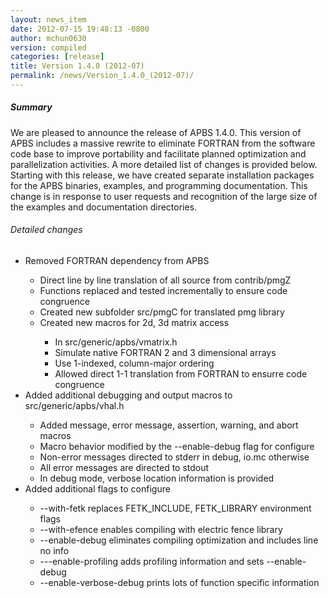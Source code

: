 ```yaml
---
layout: news_item
date: 2012-07-15 19:48:13 -0800
author: mchun0630
version: compiled
categories: [release]
title: Version 1.4.0 (2012-07)
permalink: /news/Version_1.4.0_(2012-07)/
---
```




<h5>Summary</h5>

We are pleased to announce the release of APBS 1.4.0.  This version of APBS includes a massive rewrite to eliminate FORTRAN from the software code base to improve portability and facilitate planned optimization and parallelization activities.  A more detailed list of changes is provided below.
Starting with this release, we have created separate installation packages for the APBS binaries, examples, and programming documentation.  This change is in response to user requests and recognition of the large size of the examples and documentation directories.

<h6>Detailed changes</h6>
<ul>
<li>Removed FORTRAN dependency from APBS</li>
	<ul>
	<li>Direct line by line translation of all source from contrib/pmgZ</li>
	<li>Functions replaced and tested incrementally to ensure code congruence</li>
	<li>Created new subfolder src/pmgC for translated pmg library</li>
	<li>Created new macros for 2d, 3d matrix access</li>
		<ul>
		<li>In src/generic/apbs/vmatrix.h</li>
		<li>Simulate native FORTRAN 2 and 3 dimensional arrays</li>
		<li>Use 1-indexed, column-major ordering</li>
		<li>Allowed direct 1-1 translation from FORTRAN to ensurre code congruence</li>
		</ul>
	</ul>
<li>Added additional debugging and output macros to src/generic/apbs/vhal.h</li>
	<ul>
	<li>Added message, error message, assertion, warning, and abort macros</li>
	<li>Macro behavior modified by the --enable-debug flag for configure</li>
		<li>Non-error messages directed to stderr in debug, io.mc otherwise</li>
		<li>All error messages are directed to stdout</li>
		<li>In debug mode, verbose location information is provided</li>
	</ul>
<li>Added additional flags to configure</li>
	<ul>
	<li>--with-fetk replaces FETK_INCLUDE, FETK_LIBRARY environment flags</li>
	<li>--with-efence enables compiling with electric fence library</li>
	<li>--enable-debug eliminates compiling optimization and includes line no info</li>
	<li>---enable-profiling adds profiling information and sets --enable-debug</li>
	<li>--enable-verbose-debug prints lots of function specific information</li>
	</ul>
</ul>
